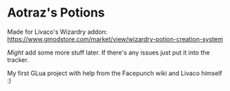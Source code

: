 # Aotraz's Potions
Made for Livaco's Wizardry addon: https://www.gmodstore.com/market/view/wizardry-potion-creation-system

*Might* add some more stuff later. If there's any issues just put it into the tracker.


My first GLua project with help from the Facepunch wiki and Livaco himself :)
